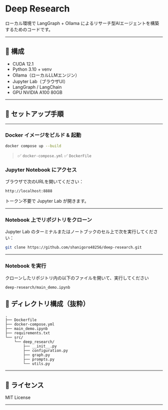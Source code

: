 # Deep Research

ローカル環境で LangGraph + Ollama によるリサーチ型AIエージェントを構築するためのコードです。  

---

## 🔧 構成

- CUDA 12.1
- Python 3.10 + venv
- Ollama（ローカルLLMエンジン）
- Jupyter Lab（ブラウザUI）
- LangGraph / LangChain
- GPU NVIDIA A100 80GB

---

## 🚀 セットアップ手順

---

### Docker イメージをビルド & 起動

```bash
docker compose up --build
```
> ✅ `docker-compose.yml` 
> ✅ `DockerFile` 

### Jupyter Notebook にアクセス

ブラウザで次のURLを開いてください：

```
http://localhost:8888
```

トークン不要で Jupyter Lab が開きます。

---

### Notebook 上でリポジトリをクローン

Jupyter Lab のターミナルまたはノートブックのセル上で次を実行してください：

```bash
git clone https://github.com/shanigoro48256/deep-research.git
```

---

### Notebook を実行

クローンしたリポジトリ内の以下のファイルを開いて、実行してください

```
deep-research/main_demo.ipynb
```

## 📂 ディレクトリ構成（抜粋）

```
.
├── Dockerfile
├── docker-compose.yml
├── main_demo.ipynb
├── requirements.txt
└── src/
    └── deep_research/
        ├── __init__.py
        ├── configuration.py
        ├── graph.py
        ├── prompts.py
        └── utils.py
```

---

## 📄 ライセンス

MIT License

---
